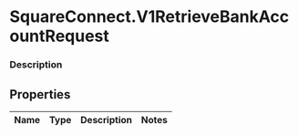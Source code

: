 # SquareConnect.V1RetrieveBankAccountRequest

### Description



## Properties
Name | Type | Description | Notes
------------ | ------------- | ------------- | -------------


